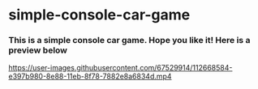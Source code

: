 # simple-console-car-game
<h3>This is a simple console car game. Hope you like it! Here is a preview below</h3>


https://user-images.githubusercontent.com/67529914/112668584-e397b980-8e88-11eb-8f78-7882e8a6834d.mp4

